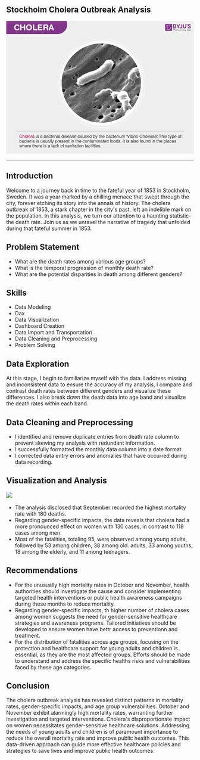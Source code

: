 ## Stockholm Cholera Outbreak Analysis

![](Cholera.png)

****
## Introduction
Welcome to a journey back in time to the fateful year of 1853 in Stockholm, Sweden. It was a year marked by a chilling menace that swept through the city, forever etching its story into the annals of history. The cholera outbreak of 1853, a stark chapter in the city's past, left an indelible mark on the population. In this analysis, we turn our attention to a haunting statistic- the death rate. Join us as we unravel the narrative of tragedy that unfolded during that fateful summer in 1853.

## Problem Statement
- What are the death rates among various age groups?
- What is the temporal progression of monthly death rate?
- What are the potential disparities in death among different genders?


## Skills

 - Data Modeling
 - Dax
 - Data Visualization
 - Dashboard Creation
 - Data Import and Transportation
 - Data Cleaning and Preprocessing
 - Problem Solving

## Data Exploration
At this stage, I begin to familiarize myself with the data. I address missing and inconsistent data to ensure the accuracy of my analysis, I compare and contrast death rates between different genders and visualize these differences. I also break down the death data into age band and visualize the death rates within each band.


## Data Cleaning and Preprocessing
- I identified and remove duplicate entries from death rate column to prevent skewing my analysis with redundant information.
- I successfully formatted the monthly data column into a date format.
- I corrected data entry errors and anomalies that have occurred during data recording.

  
## Visualization and Analysis

![](covid_ananlysis.PNG)
- The analysis disclosed that September recorded the highest mortality rate with 180 deaths.
- Regarding gender-specific impacts, the data reveals that cholera had a more pronounced effect on women with 130 cases,    in contrast to 118 cases among men.
- Most of the fatalities, totaling 95, were observed among young adults, followed by 53 among children, 38 among old.       adults, 33 among youths, 18 among the elderly, and 11 among 
  teenagers.
  
## Recommendations
- For the unusually high mortality rates in October and November, health authorities should investigate the cause and       consider implementing targeted health interventions or public 
  health awareness campaigns during these months to reduce mortality.
- Regarding gender-specific impacts, th higher number of cholera cases among women suggests the need for gender-sensitive   healthcare strategies and awareness programs. Tailored 
  initiatives should be developed to ensure women have bettr access to preventionn and treatment.
- For the distribution of fatalities across age groups, focusing on the protection and healthcare support for young         adults and children is essential, as they are the most affected 
  groups. Efforts should be made to understand and address the specific healths risks and vulnerabilities faced by these    age categories.
  
## Conclusion
The cholera outbreak analysis has revealed distinct patterns in mortality rates, gender-specific impacts, and age group vulnerabilities. October and November exhibit alarmingly high mortality rates, warranting further investigation and targeted interventions. 
Cholera's disproportionate impact on women necessitates gender-sensitive healthcare solutions. 
Addressing the needs of young adults and children is of paramount importance to reduce the overall mortality rate and improve public health outcomes. 
This data-driven approach can guide more effective healthcare policies and strategies to save lives and improve public health outcomes.
